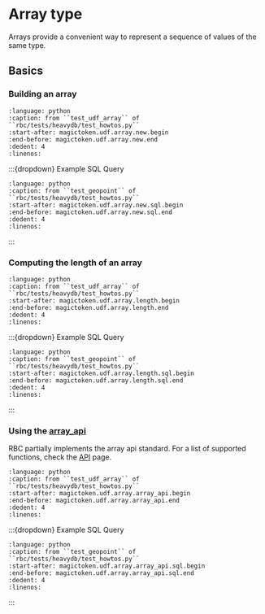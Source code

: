 # Array type

Arrays provide a convenient way to represent a sequence of values of the same
type.

## Basics

### Building an array

```{literalinclude} ../../rbc/tests/heavydb/test_howtos.py
:language: python
:caption: from ``test_udf_array`` of ``rbc/tests/heavydb/test_howtos.py``
:start-after: magictoken.udf.array.new.begin
:end-before: magictoken.udf.array.new.end
:dedent: 4
:linenos:
```

:::{dropdown} Example SQL Query

```{literalinclude} ../../rbc/tests/heavydb/test_howtos.py
:language: python
:caption: from ``test_geopoint`` of ``rbc/tests/heavydb/test_howtos.py``
:start-after: magictoken.udf.array.new.sql.begin
:end-before: magictoken.udf.array.new.sql.end
:dedent: 4
:linenos:
```

:::


### Computing the length of an array

```{literalinclude} ../../rbc/tests/heavydb/test_howtos.py
:language: python
:caption: from ``test_udf_array`` of ``rbc/tests/heavydb/test_howtos.py``
:start-after: magictoken.udf.array.length.begin
:end-before: magictoken.udf.array.length.end
:dedent: 4
:linenos:
```

:::{dropdown} Example SQL Query

```{literalinclude} ../../rbc/tests/heavydb/test_howtos.py
:language: python
:caption: from ``test_geopoint`` of ``rbc/tests/heavydb/test_howtos.py``
:start-after: magictoken.udf.array.length.sql.begin
:end-before: magictoken.udf.array.length.sql.end
:dedent: 4
:linenos:
```

:::

### Using the [array_api](https://data-apis.org/array-api/2022.12/)

RBC partially implements the array api standard. For a list of supported
functions, check the [API](API) page.

```{literalinclude} ../../rbc/tests/heavydb/test_howtos.py
:language: python
:caption: from ``test_udf_array`` of ``rbc/tests/heavydb/test_howtos.py``
:start-after: magictoken.udf.array.array_api.begin
:end-before: magictoken.udf.array.array_api.end
:dedent: 4
:linenos:
```

:::{dropdown} Example SQL Query

```{literalinclude} ../../rbc/tests/heavydb/test_howtos.py
:language: python
:caption: from ``test_geopoint`` of ``rbc/tests/heavydb/test_howtos.py``
:start-after: magictoken.udf.array.array_api.sql.begin
:end-before: magictoken.udf.array.array_api.sql.end
:dedent: 4
:linenos:
```

:::